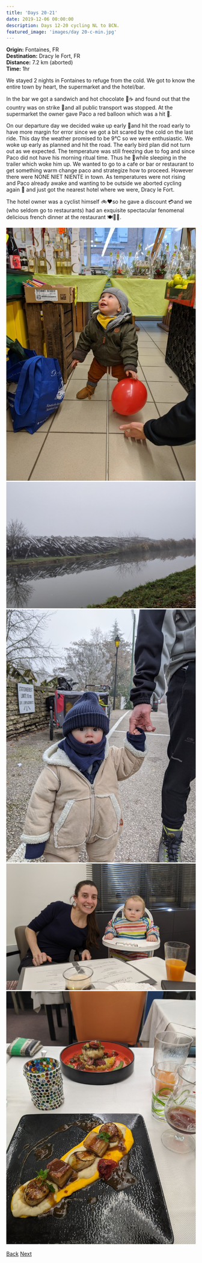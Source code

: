 ```yaml
---
title: 'Days 20-21'
date: 2019-12-06 00:00:00
description: Days 12-20 cycling NL to BCN.
featured_image: 'images/day 20-c-min.jpg'
---
```




<b>Origin:</b> Fontaines, FR <br>
<b>Destination:</b> Dracy le Fort, FR <br>
<b>Distance:</b> 7.2 km (aborted) <br>
<b>Time:</b> 1hr <br>

We stayed 2 nights in Fontaines to refuge from the cold. We got to know the entire town by heart, the supermarket and the hotel/bar.

In the bar we got a sandwich and hot chocolate 🍫☕ and found out that the country was on strike 📛and all public transport was stopped. At the supermarket the owner gave Paco a red balloon which was a hit 🎈.

On our departure day we decided wake up early 🦆and hit the road early to have more margin for error since we got a bit scared by the cold on the last ride. This day the weather promised to be 9°C so we were enthusiastic. We woke up early as planned and hit the road. The early bird plan did not turn out as we expected. The temperature was still freezing due to fog and since Paco did not have his morning ritual time. Thus he 💩while sleeping in the trailer which woke him up. We wanted to go to a cafe or bar or restaurant to get something warm change paco and strategize how to proceed. However there were NONE NIET NIENTE in town. As temperatures were not rising and Paco already awake and wanting to be outside we aborted cycling again 🚳 and just got the nearest hotel where we were, Dracy le Fort.

The hotel owner was a cyclist himself 🚲❤so he gave a discount 💳and we (who seldom go to restaurants) had an exquisite spectacular fenomenal delicious french dinner at the restaurant 🍽👌🏻.

<div class="gallery" data-columns="2">
	<img src="/images/day 20-a-min.jpeg">
	<img src="/images/day 20-b-min.jpg">
	<img src="/images/day 20-c-min.jpg">
	<img src="/images/day 20-d-min.jpg">
	<img src="/images/day 20-e-min.jpg">
</div>

<a href="https://allanpcampbell.github.io/blog/day-19" class="button button--large">Back</a>
<a href="https://allanpcampbell.github.io/blog/day-22" class="button button--large">Next</a>
